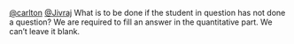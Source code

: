 [@carlton](/u/carlton) [@Jivraj](/u/jivraj)
What is to be done if the student in question has not done a question? We are
required to fill an answer in the quantitative part. We can’t leave it blank.